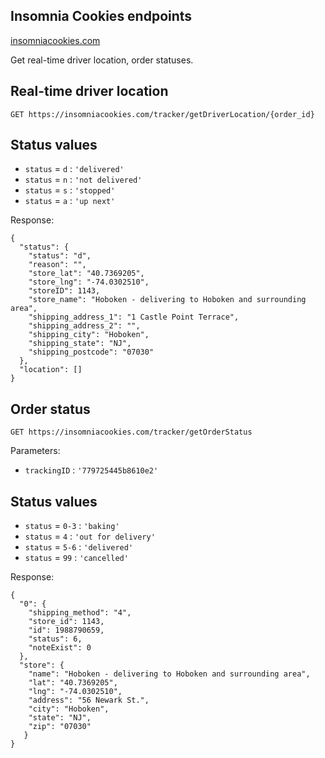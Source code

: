 ## Insomnia Cookies endpoints
[insomniacookies.com](https://insomniacookies.com)

Get real-time driver location, order statuses.

## Real-time driver location
`GET https://insomniacookies.com/tracker/getDriverLocation/{order_id}`

## Status values
* `status` = `d` : `'delivered'`
* `status` = `n`   : `'not delivered'`
* `status` = `s`   : `'stopped'`
* `status` = `a` : `'up next'`

Response:
```
{
  "status": {
    "status": "d",
    "reason": "",
    "store_lat": "40.7369205",
    "store_lng": "-74.0302510",
    "storeID": 1143,
    "store_name": "Hoboken - delivering to Hoboken and surrounding area",
    "shipping_address_1": "1 Castle Point Terrace",
    "shipping_address_2": "",
    "shipping_city": "Hoboken",
    "shipping_state": "NJ",
    "shipping_postcode": "07030"
  },
  "location": []
}
```

## Order status
`GET https://insomniacookies.com/tracker/getOrderStatus`

Parameters:
- `trackingID` : `'779725445b8610e2'`

## Status values
* `status` = `0-3` : `'baking'`
* `status` = `4`   : `'out for delivery'`
* `status` = `5-6`   : `'delivered'`
* `status` = `99` : `'cancelled'`

Response:
```
{
  "0": {
    "shipping_method": "4",
    "store_id": 1143,
    "id": 1988790659,
    "status": 6,
    "noteExist": 0
  },
  "store": {
    "name": "Hoboken - delivering to Hoboken and surrounding area",
    "lat": "40.7369205",
    "lng": "-74.0302510",
    "address": "56 Newark St.",
    "city": "Hoboken",
    "state": "NJ",
    "zip": "07030"
   }
}
```
